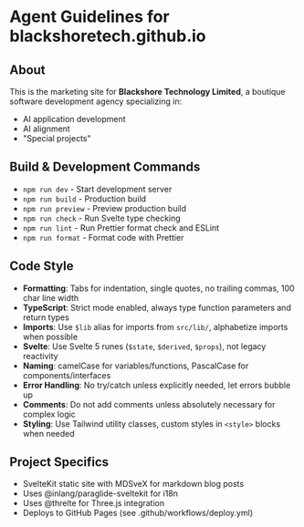# Agent Guidelines for blackshoretech.github.io

## About

This is the marketing site for **Blackshore Technology Limited**, a boutique software development agency specializing in:

- AI application development
- AI alignment
- "Special projects"

## Build & Development Commands

- `npm run dev` - Start development server
- `npm run build` - Production build
- `npm run preview` - Preview production build
- `npm run check` - Run Svelte type checking
- `npm run lint` - Run Prettier format check and ESLint
- `npm run format` - Format code with Prettier

## Code Style

- **Formatting**: Tabs for indentation, single quotes, no trailing commas, 100 char line width
- **TypeScript**: Strict mode enabled, always type function parameters and return types
- **Imports**: Use `$lib` alias for imports from `src/lib/`, alphabetize imports when possible
- **Svelte**: Use Svelte 5 runes (`$state`, `$derived`, `$props`), not legacy reactivity
- **Naming**: camelCase for variables/functions, PascalCase for components/interfaces
- **Error Handling**: No try/catch unless explicitly needed, let errors bubble up
- **Comments**: Do not add comments unless absolutely necessary for complex logic
- **Styling**: Use Tailwind utility classes, custom styles in `<style>` blocks when needed

## Project Specifics

- SvelteKit static site with MDSveX for markdown blog posts
- Uses @inlang/paraglide-sveltekit for i18n
- Uses @threlte for Three.js integration
- Deploys to GitHub Pages (see .github/workflows/deploy.yml)
